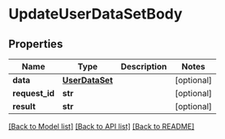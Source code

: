 # UpdateUserDataSetBody

## Properties
Name | Type | Description | Notes
------------ | ------------- | ------------- | -------------
**data** | [**UserDataSet**](UserDataSet.md) |  | [optional] 
**request_id** | **str** |  | [optional] 
**result** | **str** |  | [optional] 

[[Back to Model list]](../README.md#documentation-for-models) [[Back to API list]](../README.md#documentation-for-api-endpoints) [[Back to README]](../README.md)


